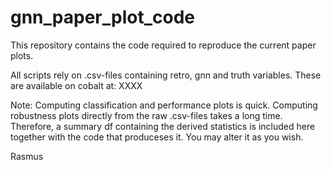 # gnn_paper_plot_code

This repository contains the code required to reproduce the current paper plots.

All scripts rely on .csv-files containing retro, gnn and truth variables. These are available on cobalt at:  XXXX 

Note:
Computing classification and performance plots is quick.
Computing robustness plots directly from the raw .csv-files takes a long time. Therefore, a summary df containing the derived statistics is included here together with the code that produceses it. You may alter it as you wish.

Rasmus
